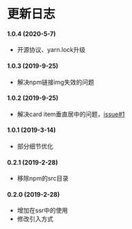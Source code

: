 # 更新日志

#### 1.0.4 (2020-5-7)

* 开源协议、yarn.lock升级

#### 1.0.3 (2019-9-25)

* 解决npm链接img失效的问题

#### 1.0.2 (2019-9-25)

* 解决card item垂直居中的问题，[issue#1](https://github.com/jekorx/vue-carousel-card/issues/1)

#### 1.0.1 (2019-3-14)

* 部分细节优化

#### 0.2.1 (2019-2-28)

* 移除npm的src目录

#### 0.2.0 (2019-2-28)

* 增加在ssr中的使用
* 修改引入方式
